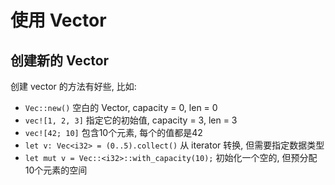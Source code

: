 # 使用 Vector

## 创建新的 Vector

创建 vector 的方法有好些, 比如:

- `Vec::new()` 空白的 Vector, capacity = 0, len = 0
- `vec![1, 2, 3]` 指定它的初始值, capacity = 3, len = 3
- `vec![42; 10]` 包含10个元素, 每个的值都是42
- `let v: Vec<i32> = (0..5).collect()` 从 iterator 转换, 但需要指定数据类型
- `let mut v = Vec::<i32>::with_capacity(10);` 初始化一个空的, 但预分配10个元素的空间

